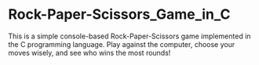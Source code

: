 # Rock-Paper-Scissors_Game_in_C
 This is a simple console-based Rock-Paper-Scissors game implemented in the C programming language. Play against the computer, choose your moves wisely, and see who wins the most rounds!
